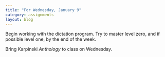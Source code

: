 ```yaml
---
title: "For Wednesday, January 9"
category: assignments
layout: blog
---
```


Begin working with the dictation program. Try to master level zero, and if possible level one, by the end of the week.

Bring Karpinski *Anthology* to class on Wednesday.
